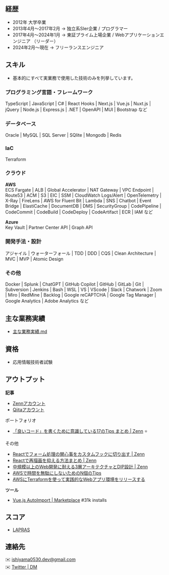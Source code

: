 ## 経歴

- 2012年 大学卒業
- 2013年4月〜2017年2月 -> 独立系SIer企業 / プログラマー
- 2017年4月〜2024年1月 -> 東証プライム上場企業 / Webアプリケーションエンジニア （リーダー）
- 2024年2月〜現在 -> フリーランスエンジニア

## スキル 

- 基本的にすべて実業務で使用した技術のみを列挙しています。

### プログラミング言語・フレームワーク
TypeScript | JavaScript | C# | React Hooks | Next.js | Vue.js | Nuxt.js | jQuery | Node.js | Express.js | .NET | OpenAPI | MUI | Bootstrap など

### データベース
Oracle | MySQL | SQL Server | SQlite | Mongodb | Redis

### IaC
Terraform

### クラウド

**AWS**  
ECS Fargate | ALB | Global Accelerator | NAT Gateway | VPC Endpoint | Route53 | ACM | S3 | EIC | SSM | CloudWatch Logs/Alert | OpenTelemetry | X-Ray | FireLens | AWS for Fluent Bit | Lambda | SNS | Chatbot | Event Bridge | ElastiCache | DocumentDB | DMS | SecurityGroup | CodePipeline | CodeCommit | CodeBuild | CodeDeploy | CodeArtifact | ECR | IAM など  
  
**Azure**  
Key Vault | Partner Center API | Graph API  

### 開発手法・設計
アジャイル | ウォーターフォール | TDD | DDD | CQS | Clean Architecture | MVC | MVP | Atomic Design 

### その他  
Docker | Splunk | ChatGPT | GitHub Copilot | GitHub | GitLab | Git | Subversion | Jenkins | Bash | WSL | VS | VScode | Slack | Chatwork | Zoom | Miro | RedMine | Backlog | Google reCAPTCHA | Google Tag Manager | Google Analytics | Adobe Analytics など  

## 主な業務実績

- [主な業務実績.md](./主な業務実績.md)

## 資格

- 応用情報技術者試験

## アウトプット

**記事**  
- [Zennアカウント](https://zenn.dev/ishiyama)
- [Qiitaアカウント](https://qiita.com/ishiyama0530)

ポートフォリオ

- [「良いコード」を書くために意識している17のTips まとめ | Zenn](https://zenn.dev/ishiyama/articles/a0c5a7504b856f) ⭐

その他
- [Reactでフォーム処理の関心事をカスタムフックに切り出す | Zenn](https://zenn.dev/ishiyama/articles/746fc3f8fe78db)
- [Reactで再描画を抑える方法まとめ | Zenn](https://zenn.dev/ishiyama/articles/99aff84e95ef27)
- [中規模以上のWeb開発に耐える3層アーキテクチャとDIP設計 | Zenn](https://zenn.dev/ishiyama/articles/b6d34862abf48c)
- [AWSで時間を無駄にしないためのN個のTips](https://zenn.dev/ishiyama/articles/52458cc583d740)
- [AWSにTerraformを使って実践的なWebアプリ環境をリリースする](https://zenn.dev/ishiyama/articles/d82d4b8a583a79)

**ツール**  

- [Vue.js AutoImport | Marketplace](https://marketplace.visualstudio.com/items?itemName=ishiyama.vue-autoimport) #31k installs


## スコア
- [LAPRAS](https://lapras.com/public/ishiyama)

## 連絡先
✉️ ishiyama0530.dev@gmail.com  
✉️ [Twitter | DM](https://twitter.com/otsukarestful)
